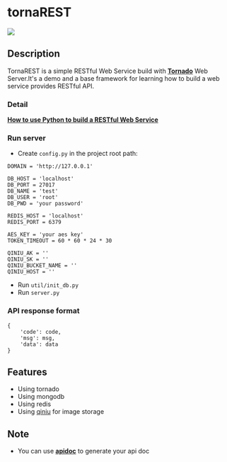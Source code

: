 # tornaREST
![](art/logo.jpg)

## Description
TornaREST is a simple RESTful Web Service build with **[Tornado](http://www.tornadoweb.org/en/stable/)** Web Server.It's a demo and a base framework for learning how to build a web service provides RESTful API.

### Detail
**[How to use Python to build a RESTful Web Service](http://zhuanlan.zhihu.com/kotandroid/20488077)**

### Run server
- Create `config.py` in the project root path:   
```
DOMAIN = 'http://127.0.0.1'

DB_HOST = 'localhost'
DB_PORT = 27017
DB_NAME = 'test'
DB_USER = 'root'
DB_PWD = 'your password'

REDIS_HOST = 'localhost'
REDIS_PORT = 6379

AES_KEY = 'your aes key'
TOKEN_TIMEOUT = 60 * 60 * 24 * 30

QINIU_AK = ''
QINIU_SK = ''
QINIU_BUCKET_NAME = ''
QINIU_HOST = ''   
```

- Run `util/init_db.py`
- Run `server.py`

### API response format  
```
{
    'code': code,
    'msg': msg,
    'data': data
}
```

## Features
- Using tornado
- Using mongodb
- Using redis
- Using [qiniu](http://www.qiniu.com/) for image storage

## Note
- You can use **[apidoc](https://github.com/apidoc/apidoc)** to generate your api doc